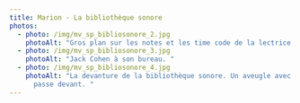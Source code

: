 ```yaml
---
title: Marion - La bibliothèque sonore
photos:
  - photo: /img/mv_sp_bibliosonore_2.jpg
    photoAlt: "Gros plan sur les notes et les time code de la lectrice. "
  - photo: /img/mv_sp_bibliosonore_3.jpg
    photoAlt: "Jack Cohen à son bureau. "
  - photo: /img/mv_sp_bibliosonore_4.jpg
    photoAlt: "La devanture de la bibliothèque sonore. Un aveugle avec une canne
      passe devant. "
---
```

